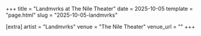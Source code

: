 +++
title = "Landmvrks at The Nile Theater"
date = 2025-10-05
template = "page.html"
slug = "2025-10-05-landmvrks"

[extra]
artist = "Landmvrks"
venue = "The Nile Theater"
venue_url = ""
+++
